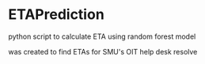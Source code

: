 # ETAPrediction
python script to calculate ETA using random forest model

was created to find ETAs for SMU's OIT help desk resolve
